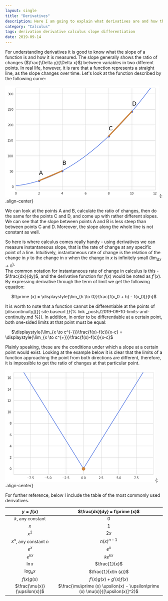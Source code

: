 ```yaml
---
layout: single
title: "Derivatives"
description: Here I am going to explain what derivatives are and how they can be used  
category: "Calculus"
tags: derivation derivative calculus slope differentiation
date: 2019-09-14
---
```


For understanding derivatives it is good to know what the slope of a function is and how it is measured. The slope generally shows the ratio of changes ($\frac{\Delta y}{\Delta x}$) between variables in two different points. In real life, however, it is rare that a function represents a straight line, as the slope changes over time. Let's look at the function described by the following curve:

![](/assets/images/calculus/plot_slope.png){: .align-center}

We can look at the points A and B, calculate the ratio of changes, then do the same for the points C and D, and come up with rather different slopes. We can see that the slope between points A and B is less steep than between points C and D. Moreover, the slope along the whole line is not constant as well. 

So here is where calculus comes really handy - using derivatives we can measure instantaneous slope, that is the rate of change at any specific point of a line. Intuitively, instantaneous rate of change is the relation of the change in $y$ to the change in $x$ when the change in $x$ is infinitely small ($\displaystyle{\lim_{\Delta x \to 0}}$).<br>
The common notation for instantaneous rate of change in calculus is this - $\frac{dx}{dy}$, and the derivative function for $f(x)$ would be noted as $f\prime (x)$. By expressing derivative through the term of limit we get the following equation:

&nbsp;&nbsp;&nbsp;&nbsp;
$f\prime (x) = \displaystyle{\lim_{h \to 0}}\frac{f(x_0 + h) - f(x_0)}{h}$ 

It is worth to note that a function cannot be differentiable at the points of [discontinuity]({{ site.baseurl }}{% link _posts/2019-09-10-limits-and-continuity.md %}). In addition, in order to be differentiable at a certain point, both one-sided limits at that point must be equal:

&nbsp;&nbsp;&nbsp;&nbsp;
$\displaystyle{\lim_{x \to c^{-}}}\frac{f(x)-f(c)}{x-c} = \displaystyle{\lim_{x \to c^{+}}}\frac{f(x)-f(c)}{x-c}$

Plainly speaking, these are the conditions under which a slope at a certain point would exist. Looking at the example below it is clear that the limits of a function approaching the point from both directions are different, therefore, it is impossible to get the ratio of changes at that particular point.

![](/assets/images/calculus/plot_no_slope.png){: .align-center}


For further reference, below I include the table of the most commonly used derivatives.

|$y = f(x)$|$\frac{dx}{dy} = f\prime (x)$|
|:---:|:---:|
|$k$, any constant|0|
|$x$|1|
|$x^2$|$2x$|
|$x^n$, any constant $n$|$n(x)^{n-1}$|
|$e^x$|$e^x$|
|$e^{kx}$|$ke^{kx}$|
|$\ln x$|$\frac{1}{x}$|
|$\log_{a} x$|$\frac{1}{x\ln (a)}$|
|$f(x)g(x)$|$f\prime (x)g(x) + g\prime (x)f(x)$|
|$\frac{\mu(x)}{\upsilon(x)}$|$\frac{\mu\prime (x) \upsilon(x) - \upsilon\prime (x) \mu(x)}{[\upsilon(x)]^2}$|